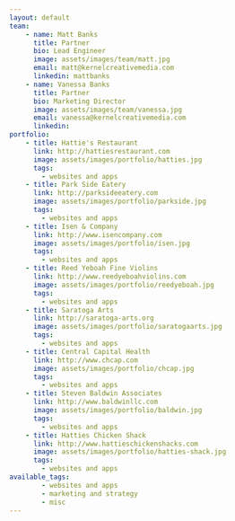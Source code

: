 ```yaml
---
layout: default
team:
    - name: Matt Banks
      title: Partner
      bio: Lead Engineer
      image: assets/images/team/matt.jpg
      email: matt@kernelcreativemedia.com
      linkedin: mattbanks
    - name: Vanessa Banks
      title: Partner
      bio: Marketing Director
      image: assets/images/team/vanessa.jpg
      email: vanessa@kernelcreativemedia.com
      linkedin:
portfolio:
    - title: Hattie's Restaurant
      link: http://hattiesrestaurant.com
      image: assets/images/portfolio/hatties.jpg
      tags:
        - websites and apps
    - title: Park Side Eatery
      link: http://parksideeatery.com
      image: assets/images/portfolio/parkside.jpg
      tags:
        - websites and apps
    - title: Isen & Company
      link: http://www.isencompany.com
      image: assets/images/portfolio/isen.jpg
      tags:
        - websites and apps
    - title: Reed Yeboah Fine Violins
      link: http://www.reedyeboahviolins.com
      image: assets/images/portfolio/reedyeboah.jpg
      tags:
        - websites and apps
    - title: Saratoga Arts
      link: http://saratoga-arts.org
      image: assets/images/portfolio/saratogaarts.jpg
      tags:
        - websites and apps
    - title: Central Capital Health
      link: http://www.chcap.com
      image: assets/images/portfolio/chcap.jpg
      tags:
        - websites and apps
    - title: Steven Baldwin Associates
      link: http://www.baldwinllc.com
      image: assets/images/portfolio/baldwin.jpg
      tags:
        - websites and apps
    - title: Hatties Chicken Shack
      link: http://www.hattieschickenshacks.com
      image: assets/images/portfolio/hatties-shack.jpg
      tags:
        - websites and apps
available_tags:
        - websites and apps
        - marketing and strategy
        - misc
---
```

